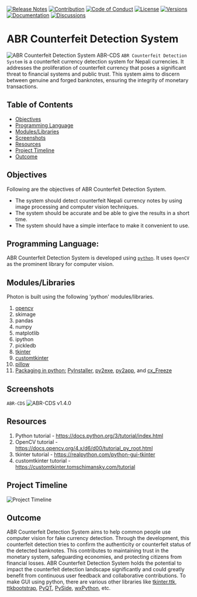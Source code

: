 [![Release Notes](https://img.shields.io/badge/releases-view-blue)](https://github.com/theranjitraut/abr-cds/releases)
[![Contribution](https://img.shields.io/badge/contribute-welcome-green)](https://github.com/theranjitraut/abr-cds/blob/main/CONTRIBUTING.md)
[![Code of Conduct](https://img.shields.io/badge/code%20of%20conduct-view-white)](https://github.com/theranjitraut/abr-cds/blob/main/CODE_OF_CONDUCT.md)
[![License](https://img.shields.io/badge/license-mit-red)](https://github.com/theranjitraut/abr-cds/blob/main/LICENSE)
[![Versions](https://img.shields.io/badge/versions-1.4.0-orange)](https://github.com/theranjitraut/abr-cds/tags)
[![Documentation](https://img.shields.io/badge/documentation-view-violet)](https://github.com/theranjitraut/abr-cds/blob/main/README.md)
[![Discussions](https://img.shields.io/badge/discussions-view-yellow)](https://github.com/orgs/theranjitraut/abr-cds/discussions)
# ABR Counterfeit Detection System
![ABR Counterfeit Detection System](https://github.com/theranjitraut/abr-cds/blob/main/pixels/abr-cds-bg.png)
ABR-CDS `ABR Counterfeit Detection System` is a counterfeit currency detection system for Nepali currencies. It addresses the proliferation of counterfeit currency that poses a significant threat to financial systems and public trust. This system aims to discern between genuine and forged banknotes, ensuring the integrity of monetary transactions.

## Table of Contents

- [Objectives](#objectives)
- [Programming Language](#programming-language)
- [Modules/Libraries](#moduleslibraries)
- [Screenshots](#screenshots)
- [Resources](#resources)
- [Project Timeline](#project-timeline)
- [Outcome](#outcome)

## Objectives
Following are the objectives of ABR Counterfeit Detection System.
- The system should detect counterfeit Nepali currency notes by using image processing and computer vision techniques.
- The system should be accurate and be able to give the results in a short time. 
- The system should have a simple interface to make it convenient to use.

## Programming Language:
ABR Counterfeit Detection System is developed using [`python`](https://www.python.org). It uses `OpenCV` as the prominent library for computer vision.

## Modules/Libraries
Photon is built using the following 'python' modules/libraries.
1. [opencv](https://docs.opencv.org/4.x/d6/d00/tutorial_py_root.html)
2. skimage
3. pandas
4. numpy
5. matplotlib
6. ipython
7. pickledb
8. [tkinter](https://docs.python.org/3/library/tk.html)
9. [customtkinter](https://customtkinter.tomschimansky.com/)
10. [pillow](https://pillow.readthedocs.io/en/stable/)
11. [Packaging in python:](https://packaging.python.org/en/latest/overview/) [PyInstaller](https://pyinstaller.org/en/stable/), [py2exe](https://www.py2exe.org/), [py2app](https://py2app.readthedocs.io/en/latest/), and [cx_Freeze](https://cx-freeze.readthedocs.io/en/stable/)

## Screenshots
`ABR-CDS`
![ABR-CDS v1.4.0](https://github.com/theranjitraut/abr-cds/blob/main/pixels/abr-cds-ui.png)


## Resources
1. Python tutorial - https://docs.python.org/3/tutorial/index.html
2. OpenCV tutorial - https://docs.opencv.org/4.x/d6/d00/tutorial_py_root.html
3. tkinter tutorial - https://realpython.com/python-gui-tkinter
4. customtkinter tutorial - https://customtkinter.tomschimansky.com/tutorial

## Project Timeline
![Project Timeline](https://github.com/theranjitraut/abr-cds/blob/main/pixels/project-timeline-ui.jpg)

## Outcome
ABR Counterfeit Detection System aims to help common people use computer vision for fake currency detection. Through the development, this counterfeit detection tries to confirm the authenticity or counterfeit status of the detected banknotes. This contributes to maintaining trust in the monetary system, safeguarding economies, and protecting citizens from financial losses. ABR Counterfeit Detection System holds the potential to impact the counterfeit detection landscape significantly and could greatly benefit from continuous user feedback and collaborative contributions. To make GUI using python, there are various other libraries like [tkinter.ttk](https://docs.python.org/3/library/tkinter.ttk.html), [ttkbootstrap](https://ttkbootstrap.readthedocs.io/en/latest/), [PyQT](https://wiki.python.org/moin/PyQt), [PySide](https://wiki.python.org/moin/PySide), [wxPython](https://wxpython.org/index.html), etc.
